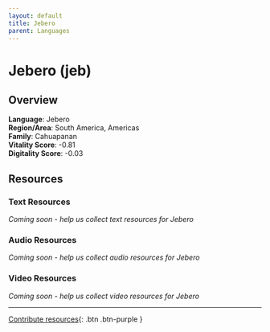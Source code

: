 ```yaml
---
layout: default
title: Jebero
parent: Languages
---
```


# Jebero (jeb)

## Overview

**Language**: Jebero  
**Region/Area**: South America, Americas  
**Family**: Cahuapanan  
**Vitality Score**: -0.81  
**Digitality Score**: -0.03  

## Resources

### Text Resources
*Coming soon - help us collect text resources for Jebero*

### Audio Resources
*Coming soon - help us collect audio resources for Jebero*

### Video Resources
*Coming soon - help us collect video resources for Jebero*

---

[Contribute resources](https://fairtrain.github.io/){: .btn .btn-purple }
